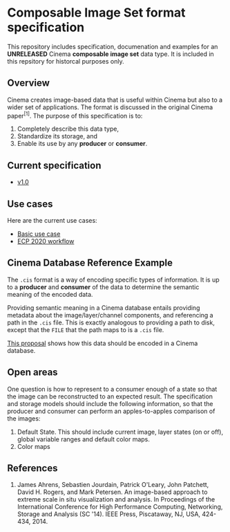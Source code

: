 # Composable Image Set format specification

This repository includes specification, documenation and examples for an **UNRELEASED** Cinema **composable image set** data type. It is included in this repsitory for historcal purposes only.

## Overview

Cinema creates image-based data that is useful within Cinema but also to a wider set of applications. The format is discussed in the original Cinema paper<sup>[1]</sup>. The purpose of this specification is to:

1. Completely describe this data type, 
2. Standardize its storage, and 
3. Enable its use by any **producer** or **consumer**. 

## Current specification

- [v1.0](spec/cis_specification_v1-0.md)

## Use cases

Here are the current use cases:

- [Basic use case](spec/usecases/01/use-case-01.md)
- [ECP 2020 workflow](spec/usecases/02/use-case-02.md)

## Cinema Database Reference Example

The `.cis` format is a way of encoding specific types of information. It is up to a **producer** and **consumer** of the data to determine the semantic meaning of the encoded data.

Providing semantic meaning in a Cinema database entails providing metadata about the image/layer/channel components, and referencing a path in the `.cis` file. This is exactly analogous to providing a path to disk, except that the `FILE` that the path maps to is a `.cis` file. 

[This proposal](spec/examples/example_composable.md) shows how this data should be encoded in a Cinema database.


## Open areas 

One question is how to represent to a consumer enough of a state so that the image can be reconstructed to an expected result. The specification and storage models should include the following information, so that the producer and consumer can perform an apples-to-apples comparison of the images:

1. Default State. This should include current image, layer states (on or off), global variable ranges and default color maps.
2. Color maps


## References

1. James Ahrens, Sebastien Jourdain, Patrick O'Leary, John Patchett, David H. Rogers, and Mark Petersen. An image-based approach to extreme scale in situ visualization and analysis. In Proceedings of the International Conference for High Performance Computing, Networking, Storage and Analysis (SC '14). IEEE Press, Piscataway, NJ, USA, 424-434, 2014.
